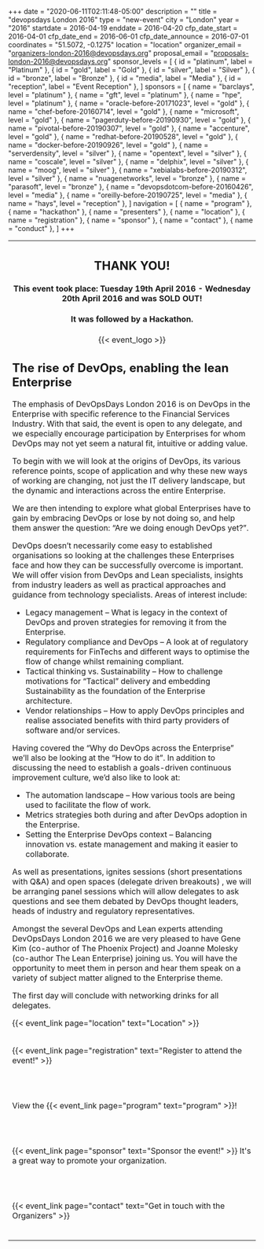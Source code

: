 +++
date = "2020-06-11T02:11:48-05:00"
description = ""
title = "devopsdays London 2016"
type = "new-event"
city = "London"
year = "2016"
startdate = 2016-04-19
enddate = 2016-04-20
cfp_date_start = 2016-04-01
cfp_date_end = 2016-06-01
cfp_date_announce = 2016-07-01
coordinates = "51.5072, -0.1275"
location = "location"
organizer_email = "organizers-london-2016@devopsdays.org"
proposal_email = "proposals-london-2016@devopsdays.org"
sponsor_levels = [
    { id = "platinum", label = "Platinum" },
    { id = "gold", label = "Gold" },
    { id = "silver", label = "Silver" },
    { id = "bronze", label = "Bronze" },
    { id = "media", label = "Media" },
    { id = "reception", label = "Event Reception" },
]
sponsors = [
    { name = "barclays", level = "platinum" },
    { name = "gft", level = "platinum" },
    { name = "hpe", level = "platinum" },
    { name = "oracle-before-20171023", level = "gold" },
    { name = "chef-before-20160714", level = "gold" },
    { name = "microsoft", level = "gold" },
    { name = "pagerduty-before-20190930", level = "gold" },
    { name = "pivotal-before-20190307", level = "gold" },
    { name = "accenture", level = "gold" },
    { name = "redhat-before-20190528", level = "gold" },
    { name = "docker-before-20190926", level = "gold" },
    { name = "serverdensity", level = "silver" },
    { name = "opentext", level = "silver" },
    { name = "coscale", level = "silver" },
    { name = "delphix", level = "silver" },
    { name = "moog", level = "silver" },
    { name = "xebialabs-before-20190312", level = "silver" },
    { name = "nuagenetworks", level = "bronze" },
    { name = "parasoft", level = "bronze" },
    { name = "devopsdotcom-before-20160426", level = "media" },
    { name = "oreilly-before-20190725", level = "media" },
    { name = "hays", level = "reception" },
]
navigation = [
    { name = "program" },
    { name = "hackathon" },
    { name = "presenters" },
    { name = "location" },
    { name = "registration" },
    { name = "sponsor" },
    { name = "contact" },
    { name = "conduct" },
]
+++
<center>
  <table><tr>
<td valign=top>
<h2 align="center">THANK YOU!</h2>
<h4 align="center">This event took place: Tuesday 19th April 2016 - Wednesday 20th April 2016 <b> and was SOLD OUT!</b></h4>
<h4 align="center">It was followed by a Hackathon.</h4>

<div style="text-align:center;">
  {{< event_logo >}}
</div>

<h2><a id="theme"></a>The rise of DevOps, enabling the lean Enterprise</h2>

<p>The emphasis of DevOpsDays London 2016 is on DevOps in the Enterprise with specific reference to the Financial Services Industry. With that said, the event is open to any delegate, and we especially encourage participation by Enterprises for whom DevOps may not yet seem a natural fit, intuitive or adding value.</p>

<p>To begin with we will look at the origins of DevOps, its various reference points, scope of application and why these new ways of working are changing, not just the IT delivery landscape, but the dynamic and interactions across the entire Enterprise.</p>
 
<p>We are then intending to explore what global Enterprises have to gain by embracing DevOps or lose by not doing so, and help them answer the question: “Are we doing enough DevOps yet?”.</p>

<p>DevOps doesn’t necessarily come easy to established organisations so looking at the challenges these Enterprises face and how they can be successfully overcome is important.  We will offer vision from DevOps and Lean specialists, insights from industry leaders as well as practical approaches and guidance from technology specialists. Areas of interest include:</p>

<ul>
  <li>Legacy management – What is legacy in the context of DevOps and proven strategies for removing it from the Enterprise.</li>
  <li>Regulatory compliance and DevOps – A look at of regulatory requirements for FinTechs and different ways to optimise the flow of change whilst remaining compliant.</li>
  <li>Tactical thinking vs. Sustainability – How to challenge motivations for “Tactical” delivery and embedding Sustainability as the foundation of the Enterprise architecture.</li>
  <li>Vendor relationships – How to apply DevOps principles and realise associated benefits with third party providers of software and/or services.</li>
</ul>

<p>Having covered the “Why do DevOps across the Enterprise” we’ll also be looking at the “How to do it”.  In addition to discussing the need to establish a goals-driven continuous improvement culture, we’d also like to look at:</p>

<ul>
  <li>The automation landscape – How various tools are being used to facilitate the flow of work.</li>
  <li>Metrics strategies both during and after DevOps adoption in the Enterprise.</li>
  <li>Setting the Enterprise DevOps context – Balancing innovation vs. estate management and making it easier to collaborate.</li>
</ul>

<p>As well as presentations, ignites sessions (short presentations with Q&A) and open spaces (delegate driven breakouts) , we will be arranging panel sessions which will allow delegates to ask questions and see them debated by DevOps thought leaders, heads of industry and regulatory representatives.</p>


Amongst the several DevOps and Lean experts attending DevOpsDays London 2016 we are very pleased to have Gene Kim (co-author of The Phoenix Project) and Joanne Molesky (co-author The Lean Enterprise) joining us.  You will have the opportunity to meet them in person and hear them speak on a variety of subject matter aligned to the Enterprise theme.</p>


<p>The first day will conclude with networking drinks for all delegates.</p>

{{< event_link page="location" text="Location" >}}
<br><br>

{{< event_link page="registration" text="Register to attend the event!" >}}

<br><br>

View the {{< event_link page="program" text="program" >}}!

<br><br>

{{< event_link page="sponsor" text="Sponsor the event!" >}} It's a great way to promote your organization.

<br><br>

{{< event_link page="contact" text="Get in touch with the Organizers" >}}
<br><br>
</td>
</tr>
</table>
</center>
